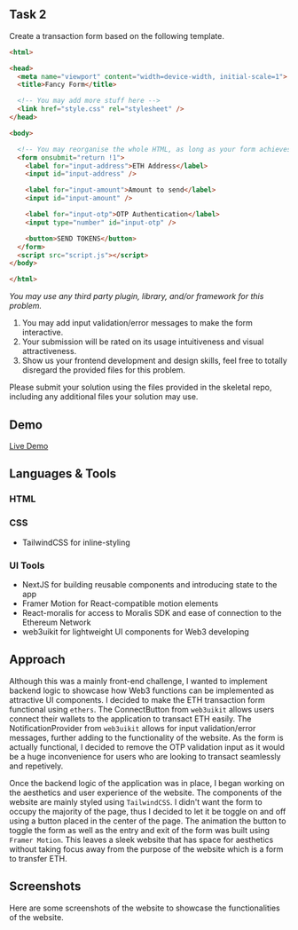 ## Task 2
Create a transaction form based on the following template.

```html
<html>

<head>
  <meta name="viewport" content="width=device-width, initial-scale=1">
  <title>Fancy Form</title>

  <!-- You may add more stuff here -->
  <link href="style.css" rel="stylesheet" />
</head>

<body>

  <!-- You may reorganise the whole HTML, as long as your form achieves the same effect. -->
  <form onsubmit="return !1">
    <label for="input-address">ETH Address</label>
    <input id="input-address" />

    <label for="input-amount">Amount to send</label>
    <input id="input-amount" />

    <label for="input-otp">OTP Authentication</label>
    <input type="number" id="input-otp" />

    <button>SEND TOKENS</button>
  </form>
  <script src="script.js"></script>
</body>

</html>
```

*You may use any third party plugin, library, and/or framework for this problem.*

1. You may add input validation/error messages to make the form interactive.
2. Your submission will be rated on its usage intuitiveness and visual attractiveness.
3. Show us your frontend development and design skills, feel free to totally disregard the provided files for this problem.

Please submit your solution using the files provided in the skeletal repo, including any additional files your solution may use.


## Demo

[Live Demo](https://switcheo-code-challenge.vercel.app/)


## Languages & Tools

### HTML

### CSS
  * TailwindCSS for inline-styling

### UI Tools
  * NextJS for building reusable components and introducing state to the app <br />
  * Framer Motion for React-compatible motion elements<br />
  * React-moralis for access to Moralis SDK and ease of connection to the Ethereum Network<br />
  * web3uikit for lightweight UI components for Web3 developing<br />
  
## Approach
 
Although this was a mainly front-end challenge, I wanted to implement backend logic to showcase how Web3 functions can be implemented as attractive UI components. I decided to make the ETH transaction form functional using `ethers`. The ConnectButton from `web3uikit` allows users connect their wallets to the application to transact ETH easily. The NotificationProvider from `web3uikit` allows for input validation/error messages, further adding to the functionality of the website. As the form is actually functional, I decided to remove the OTP validation input as it would be a huge inconvenience for users who are looking to transact seamlessly and repetively. <br />

Once the backend logic of the application was in place, I began working on the aesthetics and user experience of the website. The components of the website are mainly styled using `TailwindCSS`. I didn't want the form to occupy the majority of the page, thus I decided to let it be toggle on and off using a button placed in the center of the page. The animation the button to toggle the form as well as the entry and exit of the form was built using `Framer Motion`. This leaves a sleek website that has space for aesthetics without taking focus away from the purpose of the website which is a form to transfer ETH. 

## Screenshots

Here are some screenshots of the website to showcase the functionalities of the website.


